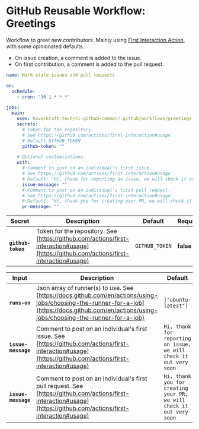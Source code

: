 <!-- start title -->

# GitHub Reusable Workflow: Greetings

<!-- end title -->
<!-- start description -->

Workflow to greet new contributors.
Mainly using [First Interaction Action](https://github.com/actions/first-interaction), with some opinionated defaults.

- On issue creation, a comment is added to the issue.
- On first contribution, a comment is added to the pull request.

<!-- end description -->
<!-- start contents -->
<!-- end contents -->
<!-- start usage -->

```yaml
name: Mark stale issues and pull requests

on:
  schedule:
    - cron: "30 1 * * *"

jobs:
  main:
    uses: hoverkraft-tech/ci-github-common/.github/workflows/greetings.yml@0.8.1
    secrets:
      # Token for the repository.
      # See https://github.com/actions/first-interaction#usage
      # Default GITHUB_TOKEN
      github-token: ""

    # Optional customizations.
    with:
      # Comment to post on an individual's first issue.
      # See https://github.com/actions/first-interaction#usage
      # Default: "Hi, thank for reporting an issue, we will check it out very soon"
      issue-message: ""
      # Comment to post on an individual's first pull request.
      # See https://github.com/actions/first-interaction#usage
      # Default: "Hi, thank you for creating your PR, we will check it out very soon"
      pr-message: ""
```

<!-- end usage -->
<!-- start secrets -->

| **Secret**                    | **Description**                                                                                                                        | **Default**               | **Required** |
| ----------------------------- | -------------------------------------------------------------------------------------------------------------------------------------- | ------------------------- | ------------ |
| **<code>github-token</code>** | Token for the repository. See [https://github.com/actions/first-interaction#usage](https://github.com/actions/first-interaction#usage) | <code>GITHUB_TOKEN</code> | **false**    |

<!-- end secrets -->
<!-- start inputs -->

| **Input**                      | **Description**                                                                                                                                                                                | **Default**                                                                     | **Required** |
| ------------------------------ | ---------------------------------------------------------------------------------------------------------------------------------------------------------------------------------------------- | ------------------------------------------------------------------------------- | ------------ |
| **<code>runs-on</code>**       | Json array of runner(s) to use. See [https://docs.github.com/en/actions/using-jobs/choosing-the-runner-for-a-job](https://docs.github.com/en/actions/using-jobs/choosing-the-runner-for-a-job) | <code>["ubuntu-latest"]</code>                                                  | **false**    |
| **<code>issue-message</code>** | Comment to post on an individual's first issue. See [https://github.com/actions/first-interaction#usage](https://github.com/actions/first-interaction#usage)                                   | <code>Hi, thank for reporting an issue, we will check it out very soon</code>   | **false**    |
| **<code>issue-message</code>** | Comment to post on an individual's first pull request. See [https://github.com/actions/first-interaction#usage](https://github.com/actions/first-interaction#usage)                            | <code>Hi, thank you for creating your PR, we will check it out very soon</code> | **false**    |

<!-- end inputs -->

<!-- start outputs -->
<!-- end outputs -->
<!-- start [.github/ghadocs/examples/] -->
<!-- end [.github/ghadocs/examples/] -->
